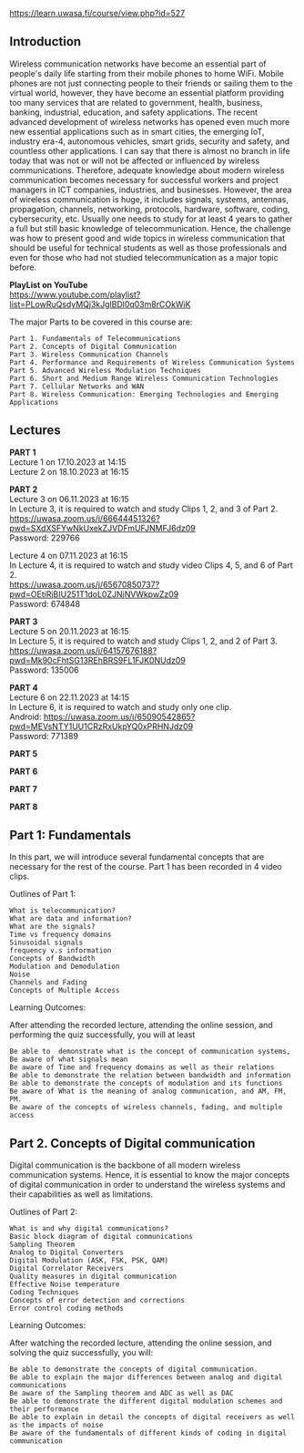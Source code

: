 https://learn.uwasa.fi/course/view.php?id=527

## Introduction
Wireless communication networks have become an essential part of people's daily life starting from their mobile phones to home WiFi. Mobile phones are not just connecting people to their friends or sailing them to the virtual world, however, they have become an essential platform providing too many services that are related to government, health, business, banking, industrial, education, and safety applications.  The recent advanced development of wireless networks has opened even much more new essential applications such as in smart cities, the emerging IoT, industry era-4, autonomous vehicles,  smart grids, security and safety, and countless other applications. I can say that there is almost no branch in life today that was not or will not be affected or influenced by wireless communications.  Therefore, adequate knowledge about modern wireless communication becomes necessary for successful workers and project managers in ICT companies, industries, and businesses. However, the area of wireless communication is huge, it includes signals, systems, antennas, propagation, channels, networking, protocols, hardware, software, coding, cybersecurity, etc. Usually one needs to study for at least 4 years to gather a full but still basic knowledge of telecommunication. Hence, the challenge was how to present good and wide topics in wireless communication that should be useful for technical students as well as those professionals and even for those who had not studied telecommunication as a major topic before. 


**PlayList on YouTube**  
https://www.youtube.com/playlist?list=PLowRuQsdyMQj3kJglBDl0q03m8rCOkWiK

The major Parts to be covered in this course are:
```
Part 1. Fundamentals of Telecommunications
Part 2. Concepts of Digital Communication 
Part 3. Wireless Communication Channels 
Part 4. Performance and Requirements of Wireless Communication Systems
Part 5. Advanced Wireless Modulation Techniques
Part 6. Short and Medium Range Wireless Communication Technologies
Part 7. Cellular Networks and WAN
Part 8. Wireless Communication: Emerging Technologies and Emerging Applications  
```


## Lectures

**PART 1**  
Lecture 1 on 17.10.2023 at 14:15  
Lecture 2 on 18.10.2023 at 16:15

**PART 2**  
Lecture 3 on 06.11.2023 at 16:15  
In Lecture 3, it is required to watch and study Clips 1, 2, and 3 of Part 2.  
https://uwasa.zoom.us/j/66644451326?pwd=SXdXSFYwNkUxekZJVDFmUFJNMFJ6dz09  
Password: 229766

Lecture 4 on 07.11.2023 at 16:15  
In Lecture 4, it is required to watch and study video Clips 4, 5, and 6 of Part 2.  
https://uwasa.zoom.us/j/65670850737?pwd=OEtiRjBIU251T1doL0ZJNjNVWkpwZz09  
Password: 674848

**PART 3**  
Lecture 5 on 20.11.2023 at 16:15  
In Lecture 5, it is required to watch and study Clips 1, 2, and 2 of Part 3.   
https://uwasa.zoom.us/j/64157676188?pwd=Mk90cFhtSG13REhBRS9FL1FJK0NUdz09  
Password: 135006


**PART 4**  
Lecture 6 on 22.11.2023 at 14:15  
In Lecture 6, it is required to watch and study only one clip.  
Android: https://uwasa.zoom.us/j/65090542865?pwd=MEVsNTY1UU1CRzRxUkpYQ0xPRHNJdz09  
Password: 771389  

**PART 5**

**PART 6**  

**PART 7**  

**PART 8**  


## Part 1: Fundamentals

In this part, we will introduce several fundamental concepts that are necessary for the rest of the course. Part 1 has  been recorded in 4 video clips. 

Outlines of Part 1: 
```
What is telecommunication?
What are data and information?
What are the signals?
Time vs frequency domains
Sinusoidal signals 
frequency v.s information
Concepts of Bandwidth
Modulation and Demodulation
Noise
Channels and Fading
Concepts of Multiple Access
```

Learning Outcomes:

After attending the recorded lecture, attending the online session, and performing the quiz successfully, you will at least
```
Be able to  demonstrate what is the concept of communication systems,
Be aware of what signals mean
Be aware of Time and frequency domains as well as their relations
Be able to demonstrate the relation between bandwidth and information
Be able to demonstrate the concepts of modulation and its functions
Be aware of What is the meaning of analog communication, and AM, FM, PM.
Be aware of the concepts of wireless channels, fading, and multiple access
```


## Part 2. Concepts of Digital communication

Digital communication is the backbone of all modern wireless communication systems. Hence, it is essential to know the major concepts of digital communication in order to understand the wireless systems and their capabilities as well as limitations. 

Outlines of Part 2: 
```
What is and why digital communications?
Basic block diagram of digital communications
Sampling Theorem 
Analog to Digital Converters
Digital Modulation (ASK, FSK, PSK, QAM)
Digital Correlator Receivers
Quality measures in digital communication
Effective Noise temperature  
Coding Techniques
Concepts of error detection and corrections 
Error control coding methods
```

Learning Outcomes: 

After watching the recorded lecture, attending the online session, and solving the quiz successfully, you will:
```
Be able to demonstrate the concepts of digital communication.
Be able to explain the major differences between analog and digital communications
Be aware of the Sampling theorem and ADC as well as DAC
Be able to demonstrate the different digital modulation schemes and their performance 
Be able to explain in detail the concepts of digital receivers as well as the impacts of noise
Be aware of the fundamentals of different kinds of coding in digital communication
```









